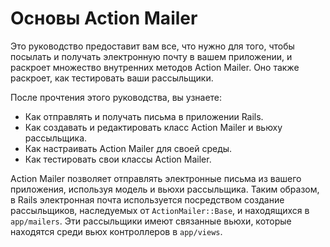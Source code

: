 # Основы Action Mailer

Это руководство предоставит вам все, что нужно для того, чтобы посылать и получать электронную почту в вашем приложении, и раскроет множество внутренних методов Action Mailer. Оно также раскроет, как тестировать ваши рассыльщики.

После прочтения этого руководства, вы узнаете:

* Как отправлять и получать письма в приложении Rails.
* Как создавать и редактировать класс Action Mailer и вьюху рассыльщика.
* Как настраивать Action Mailer для своей среды.
* Как тестировать свои классы Action Mailer.

Action Mailer позволяет отправлять электронные письма из вашего приложения, используя модель и вьюхи рассыльщика. Таким образом, в Rails электронная почта используется посредством создание рассыльщиков, наследуемых от `ActionMailer::Base`, и находящихся в `app/mailers`. Эти рассыльщики имеют связанные вьюхи, которые находятся среди вьюх контроллеров в `app/views`.
